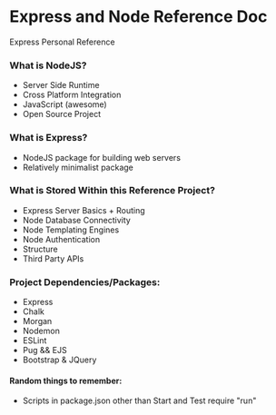 # Express and Node Reference Doc
Express Personal Reference

### What is NodeJS?
- Server Side Runtime 
- Cross Platform Integration
- JavaScript (awesome)
- Open Source Project

### What is Express?
- NodeJS package for building web servers 
- Relatively minimalist package

### What is Stored Within this Reference Project?
- Express Server Basics + Routing
- Node Database Connectivity
- Node Templating Engines
- Node Authentication
- Structure
- Third Party APIs 

### Project Dependencies/Packages:
- Express
- Chalk
- Morgan
- Nodemon
- ESLint
- Pug && EJS
- Bootstrap & JQuery

#### Random things to remember:
- Scripts in package.json other than Start and Test require "run"

